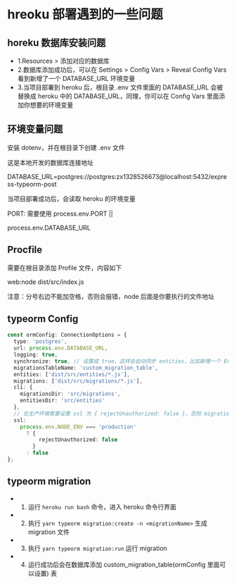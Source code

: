 # hreoku 部署遇到的一些问题

## horeku 数据库安装问题

- 1.Resources > 添加对应的数据库
- 2.数据库添加成功后，可以在 Settings > Config Vars > Reveal Config Vars 看到新增了一个 DATABASE_URL 环境变量
- 3.当项目部署到 heroku 后，根目录 .env 文件里面的 DATABASE_URL 会被替换成 heroku 中的 DATABASE_URL，同理，你可以在 Config Vars 里面添加你想要的环境变量

## 环境变量问题

安装 dotenv，并在根目录下创建 .env 文件

这是本地开发的数据库连接地址

DATABASE_URL=postgres://postgres:zx1328526673@localhost:5432/express-typeorm-post

当项目部署成功后，会读取 heroku 的环境变量

PORT: 需要使用 process.env.PORT || <your default PORT>

process.env.DATABASE_URL

## Procfile

需要在根目录添加 Profile 文件，内容如下

web:node dist/src/index.js

注意：分号右边不能加空格，否则会报错，node 后面是你要执行的文件地址

## typeorm Config

```ts
const ormConfig: ConnectionOptions = {
  type: 'postgres',
  url: process.env.DATABASE_URL,
  logging: true,
  synchronize: true, // 设置成 true，这样会自动同步 entities，比如新增一个 Entity 会自动在数据库创建一张对应的表
  migrationsTableName: 'custom_migration_table',
  entities: ['dist/src/entities/*.js'],
  migrations: ['dist/src/migrations/*.js'],
  cli: {
    migrationsDir: 'src/migrations',
    entitiesDir: 'src/entities'
  },
  // 在生产环境需要设置 ssl 为 { rejectUnauthorized: false }，否则 migration 的时候会报错
  ssl:
    process.env.NODE_ENV === 'production'
      ? {
          rejectUnauthorized: false
        }
      : false
};
```

## typeorm migration

- 1. 运行 `heroku run bash` 命令，进入 heroku 命令行界面
- 2. 执行 `yarn typeorm migration:create -n <migrationName>` 生成 migration 文件
- 3. 执行 `yarn typeorm migration:run` 运行 migration
- 4. 运行成功后会在数据库添加 custom_migration_table(ormConfig 里面可以设置) 表
